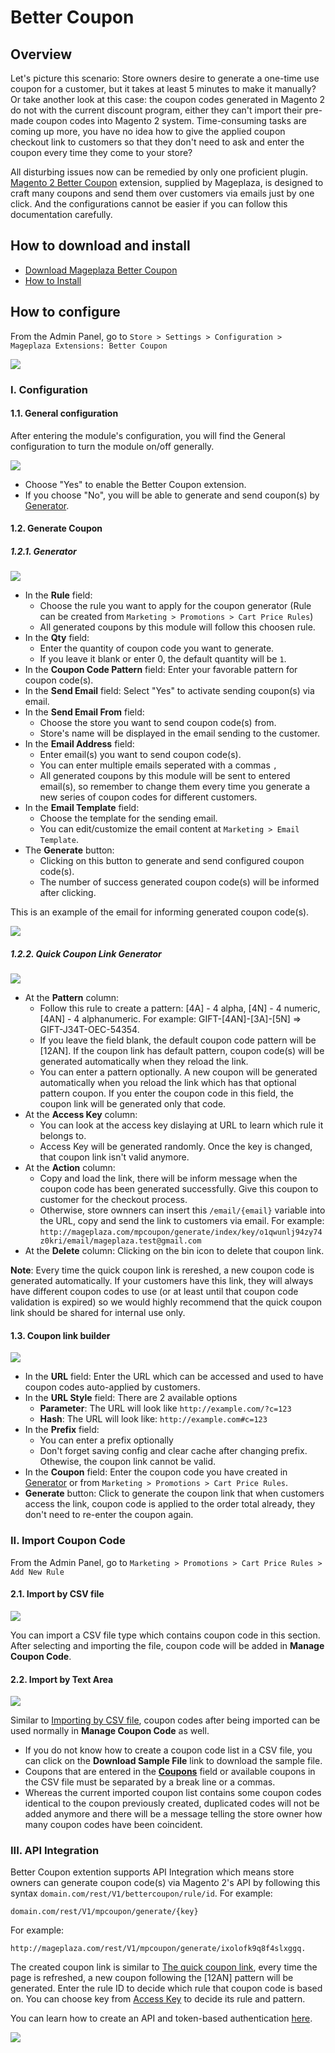 # Better Coupon

## Overview
Let's picture this scenario: Store owners desire to generate a one-time use coupon for a customer, but it takes at least 5 minutes to make it manually? Or take another look at this case: the coupon codes generated in Magento 2 do not with the current discount program, either they can't import their pre-made coupon codes into Magento 2 system. Time-consuming tasks are coming up more, you have no idea how to give the applied coupon checkout link to customers so that they don't need to ask and enter the coupon every time they come to your store?

All disturbing issues now can be remedied by only one proficient plugin. [Magento 2 Better Coupon](https://www.mageplaza.com/magento-2-better-coupon/) extension, supplied by Mageplaza, is designed to craft many coupons and send them over customers via emails just by one click. And the configurations cannot be easier if you can follow this documentation carefully.

## How to download and install

- [Download Mageplaza Better Coupon](https://www.mageplaza.com/magento-2-better-coupon/)
- [How to Install](https://www.mageplaza.com/install-magento-2-extension/)


## How to configure 

From the Admin Panel, go to ``Store > Settings > Configuration > Mageplaza Extensions: Better Coupon``

![](https://i.imgur.com/k6iqSnV.png)

### I. Configuration
#### 1.1. General configuration
After entering the module's configuration, you will find the General configuration to turn the module on/off generally. 

![](https://i.imgur.com/9OHyYIS.png)

* Choose "Yes" to enable the Better Coupon extension.
* If you choose "No", you will be able to generate and send coupon(s) by [Generator](http://docs.mageplaza.com/better-coupon/index.html#generator).

#### 1.2. Generate Coupon
##### 1.2.1. Generator

![](https://i.imgur.com/XXGzxII.png)

* In the **Rule** field: 
  * Choose the rule you want to apply for the coupon generator (Rule can be created from ``Marketing > Promotions > Cart Price Rules``)
  * All generated coupons by this module will follow this choosen rule. 
* In the **Qty** field:
  * Enter the quantity of coupon code you want to generate.
  * If you leave it blank or enter 0, the default quantity will be ``1``.
* In the **Coupon Code Pattern** field: Enter your favorable pattern for coupon code(s).
* In the **Send Email** field: Select "Yes" to activate sending coupon(s) via email.
* In the **Send Email From** field: 
  * Choose the store you want to send coupon code(s) from.
  * Store's name will be displayed in the email sending to the customer.
* In the **Email Address** field: 
  * Enter email(s) you want to send coupon code(s).
  * You can enter multiple emails seperated with a commas ``,``
  * All generated coupons by this module will be sent to entered email(s), so remember to change them every time you generate a new series of coupon codes for different customers.
* In the **Email Template** field:
  * Choose the template for the sending email.
  * You can edit/customize the email content at ``Marketing > Email Template``.
* The **Generate** button:
  * Clicking on this button to generate and send configured coupon code(s).
  * The number of success generated coupon code(s) will be informed after clicking.

This is an example of the email for informing generated coupon code(s).

![](https://i.imgur.com/fWCXgTM.png)

##### 1.2.2. Quick Coupon Link Generator 

![](https://i.imgur.com/SLKutBG.png)

* At the **Pattern** column:
  * Follow this rule to create a pattern: [4A] - 4 alpha, [4N] - 4 numeric, [4AN] - 4 alphanumeric. For example: GIFT-[4AN]-[3A]-[5N] => GIFT-J34T-OEC-54354.
  * If you leave the field blank, the default coupon code pattern will be [12AN]. If the coupon link has default pattern, coupon code(s) will be generated automatically when they reload the link.
  * You can enter a pattern optionally. A new coupon will be generated automatically when you reload the link which has that optional pattern coupon. If you enter the coupon code in this field, the coupon link will be generated only that code. 
* At the **Access Key** column:
  * You can look at the access key dislaying at URL to learn which rule it belongs to.
  * Access Key will be generated randomly. Once the key is changed, that coupon link isn't valid anymore.
* At the **Action** column:
  * Copy and load the link, there will be inform message when the coupon code has been generated successfully. Give this coupon to customer for the checkout process. 
  * Otherwise, store ownners can insert this ``/email/{email}`` variable into the URL, copy and send the link to customers via email. For example: ``http://mageplaza.com/mpcoupon/generate/index/key/o1qwunlj94zy74z0kri/email/mageplaza.test@gmail.com``
* At the **Delete** column: Clicking on the bin icon to delete that coupon link.

**Note**: Every time the quick coupon link is rereshed, a new coupon code is generated automatically. If your customers have this link, they will always have different coupon codes to use (or at least until that coupon code validation is expired) so we would highly recommend that the quick coupon link should be shared for internal use only.


#### 1.3. Coupon link builder

![](https://i.imgur.com/hAVd2Gm.png)

* In the **URL** field: Enter the URL which can be accessed and used to have coupon codes auto-applied by customers.
* In the **URL Style** field: There are 2 available options
  * **Parameter**: The URL will look like ``http://example.com/?c=123``
  * **Hash**: The URL will look like: ``http://example.com#c=123``
* In the **Prefix** field: 
  * You can enter a prefix optionally
  * Don't forget saving config and clear cache after changing prefix. Othewise, the coupon link cannot be valid.
* In the **Coupon** field: Enter the coupon code you have created in [Generator](https://docs.mageplaza.com/better-coupon/#generator) or from ``Marketing > Promotions > Cart Price Rules``.
* **Generate** button: Click to generate the coupon link that when customers access the link, coupon code is applied to the order total already, they don't need to re-enter the coupon again.

### II. Import Coupon Code
From the Admin Panel, go to ``Marketing > Promotions > Cart Price Rules > Add New Rule``

#### 2.1. Import by CSV file

![](https://i.imgur.com/HtcOttF.png)

You can import a CSV file type which contains coupon code in this section. After selecting and importing the file, coupon code will be added in **Manage Coupon Code**.

#### 2.2. Import by Text Area

![](https://i.imgur.com/nr24t8s.png)

Similar to [Importing by CSV file](https://docs.mageplaza.com/better-coupon/index.html#ii-import-coupon-code), coupon codes after being imported can be used normally in **Manage Coupon Code** as well.

* If you do not know how to create a coupon code list in a CSV file, you can click on the **Download Sample File** link to download the sample file.
* Coupons that are entered in the [**Coupons**](https://docs.mageplaza.com/better-coupon/#coupon-link-builder) field or available coupons in the CSV file must be separated by a break line or a commas.
* Whereas the current imported coupon list contains some coupon codes identical to the coupon previously created, duplicated codes will not be added anymore and there will be a message telling the store owner how many coupon codes have been coincident.

### III. API Integration
Better Coupon extention supports API Integration which means store owners can generate coupon code(s) via Magento 2's API by following this syntax ``domain.com/rest/V1/bettercoupon/rule/id``. For example:

```
domain.com/rest/V1/mpcoupon/generate/{key}
```
For example:

```
http://mageplaza.com/rest/V1/mpcoupon/generate/ixolofk9q8f4slxggq.
```

The created coupon link is similar to [The quick coupon link](https://docs.mageplaza.com/better-coupon/#quick-coupon-link-generator), every time the page is refreshed, a new coupon following the [12AN] pattern will be generated. Enter the rule ID to decide which rule that coupon code is based on. You can choose key from [Access Key](http://docs.mageplaza.com/better-coupon/index.html#quick-coupon-link-generator) to decide its rule and pattern.

You can learn how to create an API and token-based authentication [here](http://devdocs.magento.com/guides/v2.0/get-started/authentication/gs-authentication-token.html#web-api-access).


![](https://i.imgur.com/kzWLXRG.png)

